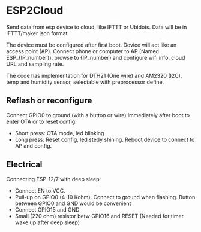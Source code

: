 # ESP2Cloud

Send data from esp device to cloud, like IFTTT or Ubidots. Data will be in IFTTT/maker json format

The device must be configured after first boot. Device will act like an access point (AP). Connect phone or computer to AP (Named ESP_{IP_number}), browse to {IP_number} and configure wifi info, cloud URL and sampling rate.

The code has implementation for DTH21 (One wire) and AM2320 (I2C), temp and humidity sensor, selectable with preprocessor define.

## Reflash or reconfigure
Connect GPIO0 to ground (with a button or wire) immediately after boot to enter OTA or to reset config.
- Short press: OTA mode, led blinking
- Long press: Reset config, led stedy shining. Reboot device to connect to AP and config.

## Electrical
Connecting ESP-12/7 with deep sleep:
- Connect EN to VCC.
- Pull-up on GPIO0 (4-10 Kohm). Connect to ground when flashing.
  Button between GPIO0 and GND would be convenient
- Connect GPIO15 and GND
- Small (220 ohm) resistor betw GPIO16 and RESET (Needed for timer wake up after deep sleep)
